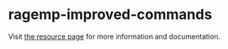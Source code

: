 # ragemp-improved-commands

Visit [the resource page](https://rage.mp/files/file/375-improved-commands/) for more information and documentation.

